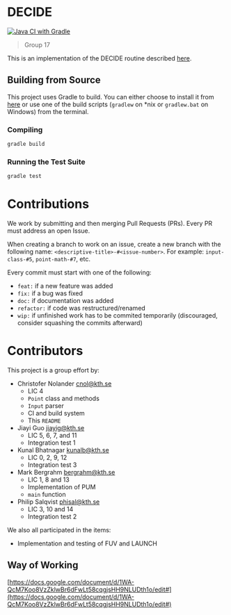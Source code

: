 
# DECIDE

[![Java CI with Gradle](https://github.com/KTH-Software-Engineering-DD2480/decide/actions/workflows/gradle.yml/badge.svg)](https://github.com/KTH-Software-Engineering-DD2480/decide/actions/workflows/gradle.yml)

> Group 17

This is an implementation of the DECIDE routine described [here](https://canvas.kth.se/courses/31884/files/4932282/download).


## Building from Source

This project uses Gradle to build. You can either choose to install it from [here](https://gradle.org/) or use one of the build scripts (`gradlew` on *nix or `gradlew.bat` on Windows) from the terminal.

### Compiling

```sh
gradle build
```

### Running the Test Suite

```sh
gradle test
```


# Contributions

We work by submitting and then merging Pull Requests (PRs). Every PR must address an open Issue. 

When creating a branch to work on an issue, create a new branch with the following name: `<descriptive-title>-#<issue-number>`. For example: `input-class-#5`, `point-math-#7`, etc.

Every commit must start with one of the following:

- `feat:` if a new feature was added
- `fix:` if a bug was fixed
- `doc:` if documentation was added
- `refactor:` if code was restructured/renamed
- `wip:` if unfinished work has to be commited temporarily (discouraged, consider squashing the commits afterward)


# Contributors

This project is a group effort by:

- Christofer Nolander [cnol@kth.se](mailto:cnol@kth.se)
    - LIC 4
    - `Point` class and methods
    - `Input` parser
    - CI and build system
    - This `README`
- Jiayi Guo [jiayig@kth.se](mailto:jiayig@kth.se)
    - LIC 5, 6, 7, and 11
    - Integration test 1
- Kunal Bhatnagar [kunalb@kth.se](mailto:kunalb@kth.se)
    - LIC 0, 2, 9, 12
    - Integration test 3
- Mark Bergrahm [bergrahm@kth.se](mailto:bergrahm@kth.se)
    - LIC 1, 8 and 13
    - Implementation of PUM
    - `main` function
- Philip Salqvist [phisal@kth.se](mailto:phisal@kth.se)
    - LIC 3, 10 and 14
    - Integration test 2

We also all participated in the items:

- Implementation and testing of FUV and LAUNCH

## Way of Working

[https://docs.google.com/document/d/1WA-QcM7Koo8VzZklwBr6dFwLt58cqgjsHH9NLUDth1o/edit#](https://docs.google.com/document/d/1WA-QcM7Koo8VzZklwBr6dFwLt58cqgjsHH9NLUDth1o/edit#)
